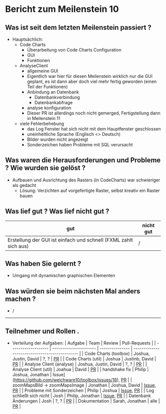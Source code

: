 # Bericht zum Meilenstein 10

## Was ist seit dem letzten Meilenstein passiert ?
- Hauptsächlich:
    - Code Charts
        - Überarbeitung von Code Charts Configuration
        - GUI
        - Funktionen
    - AnalyseClient 
        - allgemeine GUI
        - Eigentlich war hier für diesen Meilenstein wirklich nur die GUI geplant,
        es ist dann aber doch viel mehr fertig geworden (einen Teil der Funktionen)
        - Anbindung an Datenbank
            - Datenbankverbindung
            - Datenbankabfrage
        - analyse konfiguration
        - Dieser PR ist allerdings noch nicht gemerged, Fertigstellung dann in Meilenstein 11
    - viele Fehlerbehebung 
        - das Log Fenster hat sich nicht mit dem Hauptfenster geschlossen
        - uneinheitliche Sprache (Englisch <> Deutsch)
        - Bilder wurden nicht angezeigt
        - Sonderzeichen haben Probleme mit SQL verursacht

## Was waren die Herausforderungen und Probleme ? Wie wurden sie gelöst ?
- Aufbauen und Ausrichtung des Rasters (in CodeCharts) war schwieriger als gedacht
    - Lösung: Verzichten auf vorgefertigte Raster, selbst kreativ ein Raster bauen

## Was lief gut ? Was lief nicht gut ?
| gut  | nicht gut  |
| ---- | ---- |
| Erstellung der GUI ist einfach und schnell (FXML zahlt sich aus) | / |

## Was haben Sie gelernt ?
- Umgang mit dynamischen graphischen Elementen

## Was würden sie beim nächsten Mal anders machen ?
- /

---
## Teilnehmer und Rollen .

- Verteilung der Aufgaben:
    | Aufgabe             | Team                   | Review    | Pull-Requests                     |
    | ------------------- | ---------------------- | --------------- | ---------------------------------------------- |
    | Code Charts (toolbox) | Joshua, Justin, David  | ?, ? | [PR](https://github.com/weichware10/toolbox/pull/23) |
    | Code Charts (util) | Joshua | Justinb, David | [PR](https://github.com/weichware10/util/pull/35) |
    | Analyse Client (analyse) | Joshua, Justin, David | ?, ? | [PR](https://github.com/weichware10/analyse/pull/7) |
    | Analyse Client (util) | Joahua | David | [PR](https://github.com/weichware10/util/pull/33) |
    | handshake fix | Philip | Joshua, Jonathan | Issue](https://github.com/weichware10/toolbox/issues/18), [PR](https://github.com/weichware10/toolbox/pull/20) |
    | zoomMapsBild -> zoomMapsImage | Jonathan | Joshua, David | [Issue](https://github.com/weichware10/toolbox/issues/24), [PR](https://github.com/weichware10/toolbox/pull/25) |
    | Probleme mit Sonderzeichen | Philip | Joshua | [Issue](https://github.com/weichware10/util/issues/31), [PR](https://github.com/weichware10/util/pull/32) |
    | Log schließt sich nicht | Josh | Philip, Jonathan | [Issue](https://github.com/weichware10/toolbox/issues/19), [PR](https://github.com/weichware10/toolbox/pull/21) |
    | Datenbank Änderungen | Josh | ?, ? | [PR](https://github.com/weichware10/util/pull/34) |
    | Dokumentation | Sarah, Jonathan | alle | [PR](https://github.com/weichware10/meilensteine/pull/68) |